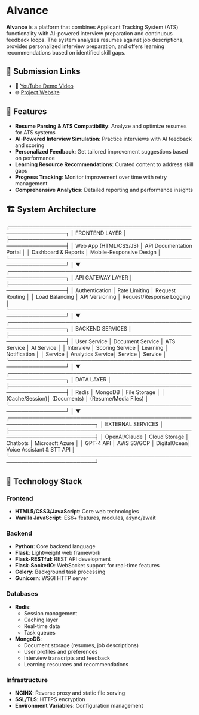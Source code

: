 

# AIvance

**AIvance** is a platform that combines Applicant Tracking System (ATS) functionality with AI-powered interview preparation and continuous feedback loops. The system analyzes resumes against job descriptions, provides personalized interview preparation, and offers learning recommendations based on identified skill gaps.

## 🔗 Submission Links

- 🔴 [YouTube Demo Video](<YOUR_YOUTUBE_LINK>)
- 🌐 [Project Website](https://sparkly-creponne-925506.netlify.app/)

## 🚀 Features

- **Resume Parsing & ATS Compatibility**: Analyze and optimize resumes for ATS systems  
- **AI-Powered Interview Simulation**: Practice interviews with AI feedback and scoring  
- **Personalized Feedback**: Get tailored improvement suggestions based on performance  
- **Learning Resource Recommendations**: Curated content to address skill gaps  
- **Progress Tracking**: Monitor improvement over time with retry management  
- **Comprehensive Analytics**: Detailed reporting and performance insights  

## 🏗️ System Architecture

┌─────────────────────────────────────────────────────────────────┐
│                    FRONTEND LAYER                               │
├─────────────────────────────────────────────────────────────────┤
│  Web App (HTML/CSS/JS)  │  API Documentation Portal             │
│  Dashboard & Reports    │  Mobile-Responsive Design             │
└─────────────────────────────────────────────────────────────────┘
                                    │
                                    ▼
┌─────────────────────────────────────────────────────────────────┐
│                    API GATEWAY LAYER                            │
├─────────────────────────────────────────────────────────────────┤
│  Authentication  │  Rate Limiting  │  Request Routing           │
│  Load Balancing  │  API Versioning │  Request/Response Logging  │
└─────────────────────────────────────────────────────────────────┘
                                    │
                                    ▼
┌─────────────────────────────────────────────────────────────────┐
│                  BACKEND SERVICES                               │
├─────────────────────────────────────────────────────────────────┤
│ User Service │ Document Service │ ATS Service │ AI Service      │
│ Interview    │ Scoring Service  │ Learning    │ Notification    │
│ Service      │ Analytics Service│ Service     │ Service         │
└─────────────────────────────────────────────────────────────────┘
                                    │
                                    ▼
┌─────────────────────────────────────────────────────────────────┐
│                    DATA LAYER                                   │
├─────────────────────────────────────────────────────────────────┤
│ Redis          │ MongoDB        │ File Storage                  │
│ (Cache/Session)│ (Documents)    │ (Resume/Media Files)          │
└─────────────────────────────────────────────────────────────────┘
                                    │
                                    ▼
┌─────────────────────────────────────────────────────────────────────────┐
│                        EXTERNAL SERVICES                                │
├─────────────────────────────────────────────────────────────────────────┤
│ OpenAI/Claude │ Cloud Storage │ Chatbots    │ Microsoft Azure           │
│ GPT-4 API     │ AWS S3/GCP    │ DigitalOcean│ Voice Assistant & STT API │
└─────────────────────────────────────────────────────────────────────────┘

## 🧱 Technology Stack

### Frontend
- **HTML5/CSS3/JavaScript**: Core web technologies  
- **Vanilla JavaScript**: ES6+ features, modules, async/await  

### Backend
- **Python**: Core backend language  
- **Flask**: Lightweight web framework  
- **Flask-RESTful**: REST API development  
- **Flask-SocketIO**: WebSocket support for real-time features  
- **Celery**: Background task processing  
- **Gunicorn**: WSGI HTTP server  

### Databases
- **Redis**:
    - Session management  
    - Caching layer  
    - Real-time data  
    - Task queues  
- **MongoDB**:
    - Document storage (resumes, job descriptions)  
    - User profiles and preferences  
    - Interview transcripts and feedback  
    - Learning resources and recommendations  

### Infrastructure
- **NGINX**: Reverse proxy and static file serving  
- **SSL/TLS**: HTTPS encryption  
- **Environment Variables**: Configuration management  
